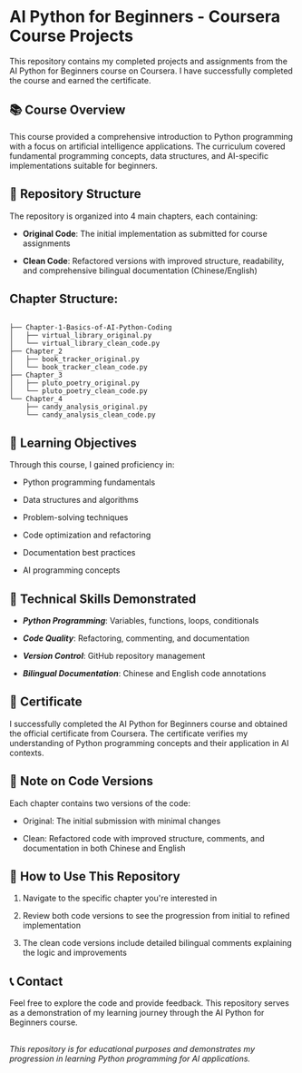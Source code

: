 # AI Python for Beginners - Coursera Course Projects
This repository contains my completed projects and assignments from the AI Python for Beginners course on Coursera. I have successfully completed the course and earned the certificate.

## 📚 Course Overview
This course provided a comprehensive introduction to Python programming with a focus on artificial intelligence applications. The curriculum covered fundamental programming concepts, data structures, and AI-specific implementations suitable for beginners.

## 📁 Repository Structure
The repository is organized into 4 main chapters, each containing:

+ **Original Code**: The initial implementation as submitted for course assignments

+ **Clean Code**: Refactored versions with improved structure, readability, and comprehensive bilingual documentation (Chinese/English)

## Chapter Structure:
```text

├── Chapter-1-Basics-of-AI-Python-Coding
│   ├── virtual_library_original.py
│   └── virtual_library_clean_code.py
├── Chapter_2
│   ├── book_tracker_original.py
│   └── book_tracker_clean_code.py
├── Chapter_3
│   ├── pluto_poetry_original.py
│   └── pluto_poetry_clean_code.py
└── Chapter_4
    ├── candy_analysis_original.py
    └── candy_analysis_clean_code.py
```
    

## 🎯 Learning Objectives
Through this course, I gained proficiency in:

+ Python programming fundamentals

+ Data structures and algorithms

+ Problem-solving techniques

+ Code optimization and refactoring

+ Documentation best practices

+ AI programming concepts

## 🔧 Technical Skills Demonstrated
+ ***Python Programming***: Variables, functions, loops, conditionals

+ ***Code Quality***: Refactoring, commenting, and documentation

+ ***Version Control***: GitHub repository management

+ ***Bilingual Documentation***: Chinese and English code annotations
## 📄 Certificate
I successfully completed the AI Python for Beginners course and obtained the official certificate from Coursera. The certificate verifies my understanding of Python programming concepts and their application in AI contexts.

## 📝 Note on Code Versions
Each chapter contains two versions of the code:

+ Original: The initial submission with minimal changes

+ Clean: Refactored code with improved structure, comments, and documentation in both Chinese and English

## 🚀 How to Use This Repository
1. Navigate to the specific chapter you're interested in

2. Review both code versions to see the progression from initial to refined implementation

3. The clean code versions include detailed bilingual comments explaining the logic and improvements

## 📞 Contact
Feel free to explore the code and provide feedback. This repository serves as a demonstration of my learning journey through the AI Python for Beginners course.
## 
*This repository is for educational purposes and demonstrates my progression in learning Python programming for AI applications.*

